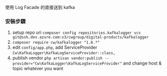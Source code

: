 使用 Log Facade 的直接送到 kafka

### 安裝步驟
1. setup repo uri `composer config repositories.kafkalogger vcs git@ssh.dev.azure.com:v3/cwgroup/digital-products/kafkalogger`
2. `composer require cw/kafkalogger "1.0.*"`
3. edit `config/app.php`, add ServiceProvider `Cw\KafkaLogger\KafkaLogServiceProvider::class,`
4. publish vendor `php artisan vendor:publish --provider="Cw\KafkaLogger\KafkaLogServiceProvider"` and change host & topic whatever you want
